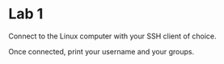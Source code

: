 # Lab 1

Connect to the Linux computer with your SSH client of choice.

Once connected, print your username and your groups.


